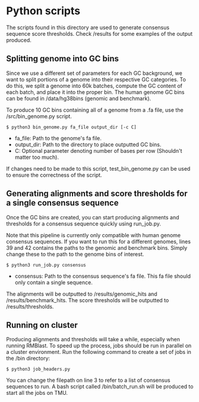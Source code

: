 # Python scripts

The scripts found in this directory are used to generate consensus sequence score thresholds. Check /results for some examples of the output produced.

## Splitting genome into GC bins
Since we use a different set of parameters for each GC background, we want to split portions of a genome into their respective GC categories. To do this, we split a genome into 60k batches, compute the GC content of each batch, and place it into the proper bin. The human genome GC bins can be found in /data/hg38bins (genomic and benchmark).

To produce 10 GC bins containing all of a genome from a .fa file, use the /src/bin\_genome.py script.

`$ python3 bin_genome.py fa_file output_dir [-c C]`
- fa\_file: Path to the genome's fa file.
- output\_dir: Path to the directory to place outputted GC bins.
- C: Optional parameter denoting number of bases per row (Shouldn't matter too much).

If changes need to be made to this script, test\_bin\_genome.py can be used to ensure the correctness of the script.

## Generating alignments and score thresholds for a single consensus sequence
Once the GC bins are created, you can start producing alignments and thresholds for a consensus sequence quickly using run\_job.py.

Note that this pipeline is currently only compatible with human genome consensus sequences. If you want to run this for a different genomes, lines 39 and 42 contains the paths to the genomic and benchmark bins. Simply change these to the path to the genome bins of interest.

`$ python3 run_job.py consensus`
- consensus: Path to the consensus sequence's fa file. This fa file should only contain a single sequence.

The alignments will be outputted to /results/genomic\_hits and /results/benchmark\_hits. The score thresholds will be outputted to /results/thresholds.

## Running on cluster
Producing alignments and thresholds will take a while, especially when running RMBlast. To speed up the process, jobs should be run in parallel on a cluster environment. Run the following command to create a set of jobs in the /bin directory:

`$ python3 job_headers.py`

You can change the filepath on line 3 to refer to a list of consensus sequences to run. A bash script called /bin/batch\_run.sh will be produced to start all the jobs on TMU.
